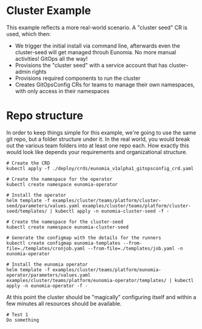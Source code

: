 # Cluster Example

This example reflects a more real-world scenario. A "cluster seed" CR is used, which then:
- We trigger the initial install via command line, afterwards even the cluster-seed will get managed throuh Eunomia. No more manual activities! GitOps all the way!
- Provisions the "cluster seed" with a service account that has cluster-admin rights
- Provisions required components to run the cluster
- Creates GitOpsConfig CRs for teams to manage their own namespaces, with only access in their namespaces

# Repo structure
In order to keep things simple for this example, we're going to use the same git repo, but a folder structure under it. In the real world, you would break out the various team folders into at least one repo each. How exactly this would look like depends your requirements and organizational structure.

```shell
# Create the CRD
kubectl apply -f ./deploy/crds/eunomia_v1alpha1_gitopsconfig_crd.yaml

# Create the namespace for the operator
kubectl create namespace eunomia-operator

# Install the operator
helm template -f examples/cluster/teams/platform/cluster-seed/parameters/values.yaml examples/cluster/teams/platform/cluster-seed/templates/ | kubectl apply -n eunomia-cluster-seed -f -

# Create the namespace for the cluster-seed
kubectl create namespace eunomia-cluster-seed

# Generate the configmap with the details for the runners
kubectl create configmap eunomia-templates --from-file=./templates/cronjob.yaml --from-file=./templates/job.yaml -n eunomia-operator

# Install the eunomia operator
helm template -f examples/cluster/teams/platform/eunomia-operator/parameters/values.yaml examples/cluster/teams/platform/eunomia-operator/templates/ | kubectl apply -n eunomia-operator -f -
```

At this point the cluster should be "magically" configuring itself and within a few minutes all resources should be available.

```shell
# Test 1
Do something
```